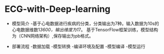 # ECG-with-Deep-learning

- 模型简介
  -基于心电数据进行疾病的分类，分类输出为7种。输入数据为10s的心电数据维数1*3600，输出维度为1*7。
   基于TensorFlow框架训练，模型结构为（CNN网络架构）,保存输出为pb格式。
- 部署流程
  -数据加载
  -模型转换
  -编译环境及配置
  -模型编译
  -模型运行

    ​
